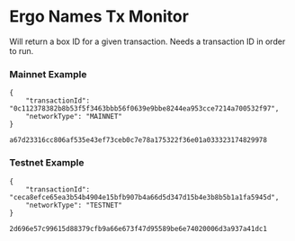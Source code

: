 # Ergo Names Tx Monitor

Will return a box ID for a given transaction. Needs a transaction ID in order to run.

### Mainnet Example

```shell
{
    "transactionId": "0c112378382b8b53f5f3463bbb56f0639e9bbe8244ea953cce7214a700532f97",
    "networkType": "MAINNET"
}
```

```shell
a67d23316cc806af535e43ef73ceb0c7e78a175322f36e01a033323174829978
```

### Testnet Example

```shell
{
    "transactionId": "ceca8efce65ea3b54b4904e15bfb907b4a66d5d347d15b4e3b8b5b1a1fa5945d",
    "networkType": "TESTNET"
}
```

```shell Testnet
2d696e57c99615d88379cfb9a66e673f47d95589be6e74020006d3a937a41dc1
```